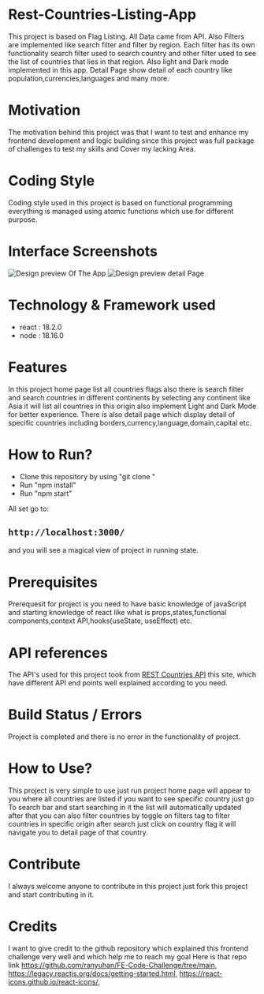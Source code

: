 # Rest-Countries-Listing-App
This project is based on Flag Listing. All Data came from API. Also Filters are implemented like search filter and filter by region. Each filter has its own functionality search filter used to search country and other filter used to see the list of countries that lies in that region. Also light and Dark mode implemented in this app. Detail 
Page show detail of each country like population,currencies,languages and many more.
# Motivation
The motivation behind this project was that I want to test and enhance my frontend development and logic building since this project was full package of challenges to test my skills and Cover my lacking Area.
# Coding Style
Coding style used in this project is based on functional programming everything is managed using atomic functions which use for different purpose.
# Interface Screenshots
![Design preview Of The App](./Design/desktop-preview.jpg)
![Design preview detail Page](./Design/desktop-design-detail-light.jpg)
# Technology & Framework used
- react : 18.2.0
- node : 18.16.0
# Features
In this project home page list all countries flags also there is search filter and search countries in different continents by selecting any continent like Asia it will list all countries in this origin also implement Light and Dark Mode for better experience. There is also detail page which display detail of specific countries including borders,currency,language,domain,capital etc. 
# How to Run?
- Clone this repository by using "git clone "
- Run "npm install"
- Run "npm start"

All set go to:
## `http://localhost:3000/` 
and you will see a magical view of project in running state.
# Prerequisites
Prerequesit for project is you need to have basic knowledge of javaScript and starting knowledge of react like what is props,states,functional components,context API,hooks(useState, useEffect) etc.
 # API references
The API's used for this project took from [REST Countries API](https://restcountries.com/) this site, which have different API end points well explained according to you need.
# Build Status / Errors
Project is completed and there is no error in the functionality of project.
# How to Use?
This project is very simple to use just run project home page will appear to you where all countries are listed if you want to see specific country just go To search bar and start searching in it the list will automatically updated after that you can also filter countries by toggle on filters tag to filter countries in specific origin after search just click on country flag it will navigate you to detail page of that country.
# Contribute
I always welcome anyone to contribute in this project just fork this project and start contributing in it.
# Credits
I want to give credit to the github repository which explained this frontend challenge very well and which help me to reach my goal Here is that repo link https://github.com/ranyuhan/FE-Code-Challenge/tree/main, https://legacy.reactjs.org/docs/getting-started.html, https://react-icons.github.io/react-icons/, 

